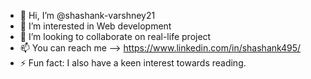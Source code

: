- 👋 Hi, I’m @shashank-varshney21
- 👀 I’m interested in Web development
- 💞️ I’m looking to collaborate on real-life project
- 📫 You can reach me --> https://www.linkedin.com/in/shashank495/
- ⚡ Fun fact: I also have a keen interest towards reading.
